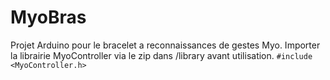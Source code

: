 # MyoBras
Projet Arduino pour le bracelet a reconnaissances de gestes Myo.
Importer la librairie MyoController via le zip dans /library avant utilisation.
```#include <MyoController.h>```
